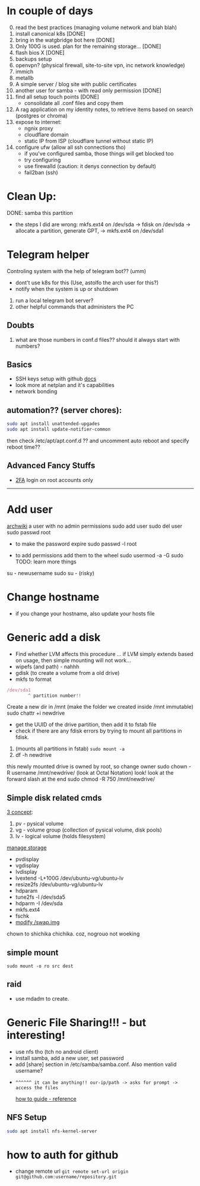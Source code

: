 # In couple of days

0. read the best practices (managing volume network and blah blah)
1. install canonical k8s [DONE]
2. bring in the watgbridge bot here [DONE]
3. Only 100G is used. plan for the remaining storage... [DONE]
4. flash bios X [DONE]
5. backups setup
6. openvpn? (physical firewall, site-to-site vpn, inc network knowledge)
7. immich
8. metallb
9. A simple server / blog site with public certificates
10. another user for samba - with read only permission [DONE]
11. find all setup touch points [DONE]
    - consolidate all .conf files and copy them
12. A rag application on my identity notes, to retrieve items based on search (postgres or chroma)
13. expose to internet:
    - ngnix proxy
    - cloudflare domain
    - static IP from ISP (cloudflare tunnel without static IP)
14. configure ufw (allow all ssh connections tho)
    - if you've configured samba, those things will get blocked too
    - try configuring
    - use firewalld (caution: it denys connection by default)
    - fail2ban (ssh)

# Clean Up:

DONE: samba this partition

- the steps I did are wrong: mkfs.ext4 on /dev/sda -> fdisk on /dev/sda -> allocate a partition, generate GPT, -> mkfs.ext4 on /dev/sda1

# Telegram helper

Controling system with the help of telegram bot?? (umm)

- dont't use k8s for this (Use, astolfo the arch user for this?)
- notify when the system is up or shutdown

1. run a local telegram bot server?
2. other helpful commands that administers the PC

## Doubts

1. what are those numbers in conf.d files?? should it always start with numbers?

## Basics

- SSH keys setup with github [docs](https://docs.github.com/en/authentication/connecting-to-github-with-ssh/working-with-ssh-key-passphrases)
- look more at netplan and it's capabilities
- network bonding

## automation?? (server chores):

```sh
sudo apt install unattended-upgades
sudo apt install update-notifier-common
```

then check /etc/apt/apt.conf.d ?? and uncomment auto reboot and specify reboot time??

## Advanced Fancy Stuffs

- [2FA](https://ubuntu.com/server/docs/openssh-server) login on root accounts only

---

# Add user

[archwiki](https://wiki.archlinux.org/title/Users_and_groups)
a user with no admin permissions
sudo add user <newusername>
sudo del user <newusername>
sudo passwd root

- to make the password expire
  sudo passwd -l root

- to add permissions add them to the wheel
  sudo usermod -a -G sudo <newusername>
  TODO: learn more things

su - newusername
sudo su -
(risky)

# Change hostname

- if you change your hostname, also update your hosts file

# Generic add a disk

- Find whether LVM affects this procedure
  ... if LVM simply extends based on usage, then simple mounting will not work...
- wipefs (and path) - nahhh
- gdisk (to create a volume from a old drive)
- mkfs to format

```js
/dev/sda1
        ^ partition number!!
```

Create a new dir in /mnt
(make the folder we created inside /mnt immutable)
sudo chattr +i newdrive

- get the UUID of the drive partition, then add it to fstab file
- check if there are any fdisk errors by trying to mount all partitions in fdisk.

1. (mounts all partitions in fstab) `sudo mount -a`
2. df -h newdrive

this newly mounted drive is owned by root, so change owner
sudo chown -R username /mnt/newdrive/
(look at Octal Notation) look! look at the forward slash at the end
sudo chmod -R 750 /mnt/newdrive/

## Simple disk related cmds

[3 concept](https://documentation.ubuntu.com/server/explanation/storage/about-lvm/index.html):

1. pv - pysical volume
2. vg - volume group (collection of pysical volume, disk pools)
3. lv - logical volume (holds filesystem)

[manage storage](https://documentation.ubuntu.com/server/how-to/storage/manage-logical-volumes/#manage-logical-volumes)

- pvdisplay
- vgdisplay
- lvdisplay
- lvextend -L+100G /dev/ubuntu-vg/ubuntu-lv
- resize2fs /dev/ubuntu-vg/ubuntu-lv
- hdparam
- tune2fs -l /dev/sda5
- hdparm -I /dev/sda
- mkfs.ext4
- fschk
- [modify /swap.img](https://askubuntu.com/questions/178712/how-to-increase-swap-space)

chown to shichika chichika. coz, nogrouo not woeking

## simple mount

`sudo mount -o ro src dest`

## raid

- use mdadm to create.

# Generic File Sharing!!! - but interesting!

- use nfs tho (tch no android client)
- install samba, add a new user, set password
- add [share] section in /etc/samba/samba.conf. Also mention valid username?
-     ^^^^^^ it can be anything!! our-ip/path -> asks for prompt -> access the files
  [how to guide - reference](https://documentation.ubuntu.com/server/how-to/networking/)

## NFS Setup

```sh
sudo apt install nfs-kernel-server
```

# how to auth for github

- change remote url
  `git remote set-url origin git@github.com:username/repository.git`
